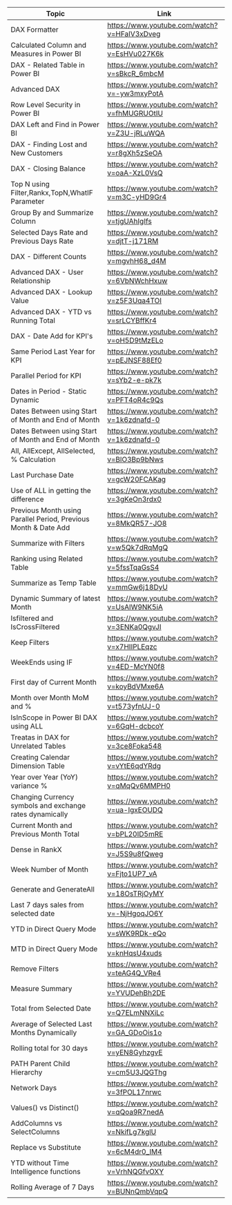 | Topic | Link |
| ----- | ---- |
| DAX Formatter | https://www.youtube.com/watch?v=HFaIV3xDveg |
| Calculated Column and Measures in Power BI |	https://www.youtube.com/watch?v=EsHVu027K6k |
| DAX - Related Table in Power BI |	https://www.youtube.com/watch?v=sBkcR_6mbcM |
| Advanced DAX |	https://www.youtube.com/watch?v=-yw3mxyPotA |
| Row Level Security in Power BI |	https://www.youtube.com/watch?v=fhMUGRUOtIU |
| DAX Left and Find in Power BI |	https://www.youtube.com/watch?v=Z3U-jRLuWQA |
| DAX - Finding Lost and New Customers |	https://www.youtube.com/watch?v=r8gXh5zSeOA |
| DAX - Closing Balance |	https://www.youtube.com/watch?v=oaA-XzL0VsQ |
| Top N using Filter,Rankx,TopN,WhatIF Parameter |	https://www.youtube.com/watch?v=m3C-yHD9Gr4 |
| Group By and Summarize Column |	https://www.youtube.com/watch?v=tjgUAhIgIfs |
| Selected Days Rate and Previous Days Rate |	https://www.youtube.com/watch?v=djtT-j171RM |
| DAX - Different Counts |	https://www.youtube.com/watch?v=mgvhH68_d4M |
| Advanced DAX - User Relationship |	https://www.youtube.com/watch?v=6VbNWchHxuw |
| Advanced DAX - Lookup Value |	https://www.youtube.com/watch?v=z5F3Uqa4TOI |
| Advanced DAX - YTD vs Running Total |	https://www.youtube.com/watch?v=srLCYBffKr4 |
| DAX - Date Add for KPI's |	https://www.youtube.com/watch?v=oH5D9tMzELo |
| Same Period Last Year for KPI |	https://www.youtube.com/watch?v=pEJNSF88Ef0 |
| Parallel Period for KPI |	https://www.youtube.com/watch?v=sYb2-e-pk7k |
| Dates in Period - Static Dynamic |	https://www.youtube.com/watch?v=PFT4oR4c9Qs |
| Dates Between using Start of Month and End of Month |	https://www.youtube.com/watch?v=1k6zdnafd-0 |
| Dates Between using Start of Month and End of Month |	https://www.youtube.com/watch?v=1k6zdnafd-0 |
| All, AllExcept, AllSelected, % Calculation | https://www.youtube.com/watch?v=BlO3Bp9bNws |
| Last Purchase Date | https://www.youtube.com/watch?v=gcW20FCAKag |
| Use of ALL in getting the difference | https://www.youtube.com/watch?v=3gKeOn3rdx0 |
| Previous Month using Parallel Period, Previous Month & Date Add | https://www.youtube.com/watch?v=8MkQR57-JO8 |
| Summarize with Filters | https://www.youtube.com/watch?v=w5Qk7dRqMgQ |
| Ranking using Related Table | https://www.youtube.com/watch?v=5fssTqaGsS4 |
| Summarize as Temp Table | https://www.youtube.com/watch?v=mmGw6j18DyU |
| Dynamic Summary of latest Month | https://www.youtube.com/watch?v=UsAlW9NK5iA |
| Isfiltered and IsCrossFiltered | https://www.youtube.com/watch?v=3ENKa0QgvJI |
| Keep Filters | https://www.youtube.com/watch?v=x7HIIPLEqzc |
| WeekEnds using IF | https://www.youtube.com/watch?v=4ED-McYN0f8 
| First day of Current Month | https://www.youtube.com/watch?v=koyBdVMxe6A |
| Month over Month MoM and % | https://www.youtube.com/watch?v=t573yfnUJ-0 |
| IsInScope in Power BI DAX using ALL | https://www.youtube.com/watch?v=6GqH-dcbcoY |
| Treatas in DAX for Unrelated Tables | https://www.youtube.com/watch?v=3ce8Foka548 |
| Creating Calendar Dimension Table | https://www.youtube.com/watch?v=vYtE6qdYRdg |
| Year over Year (YoY) variance % | https://www.youtube.com/watch?v=qMqQv6MMPH0 |
| Changing Currency symbols and exchange rates dynamically | https://www.youtube.com/watch?v=ua-IgxEOUDQ |
| Current Month and Previous Month Total | https://www.youtube.com/watch?v=bPL20ID5mRE |
| Dense in RankX | https://www.youtube.com/watch?v=J5S9u8fQweg |
| Week Number of Month | https://www.youtube.com/watch?v=Fjto1UP7_vA |
| Generate and GenerateAll | https://www.youtube.com/watch?v=18OsTRjOyMY |
| Last 7 days sales from selected date | https://www.youtube.com/watch?v=-NjHgoqJO6Y |
| YTD in Direct Query Mode | https://www.youtube.com/watch?v=sWK9RDk-eQo |
| MTD in Direct Query Mode | https://www.youtube.com/watch?v=knHqsU4xuds |
| Remove Filters | https://www.youtube.com/watch?v=teAG4Q_VRe4 |
| Measure Summary | https://www.youtube.com/watch?v=YVUDehBh2DE |
| Total from Selected Date | https://www.youtube.com/watch?v=Q7ELmNNXiLc |
| Average of Selected Last Months Dynamically | https://www.youtube.com/watch?v=GA_GDoOis1o |
| Rolling total for 30 days | https://www.youtube.com/watch?v=yEN8GyhzgvE |
| PATH Parent Child Hierarchy | https://www.youtube.com/watch?v=cm5U3JQGThg |
| Network Days | https://www.youtube.com/watch?v=3fPOL17nrwc |
| Values() vs Distinct() | https://www.youtube.com/watch?v=qQoa9R7nedA |
| AddColumns vs SelectColumns | https://www.youtube.com/watch?v=NkifLg7kglU |
| Replace vs Substitute | https://www.youtube.com/watch?v=6cM4dr0_IM4 |
| YTD without Time Intelligence functions | https://www.youtube.com/watch?v=VrhNQGfvOXY |
| Rolling Average of 7 Days | https://www.youtube.com/watch?v=BUNnQmbVqpQ |
